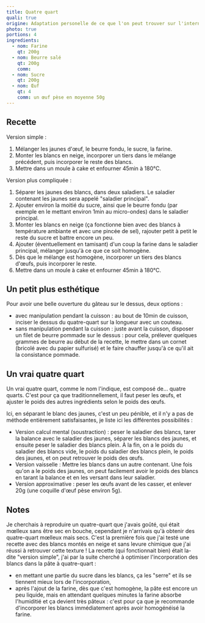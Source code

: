 ```yaml
---
title: Quatre quart
quali: true
origine: Adaptation personelle de ce que l'on peut trouver sur l'internet mondial
photo: true
portions: 4
ingredients:
  - nom: Farine
    qt: 200g
  - nom: Beurre salé
    qt: 200g
    comm: 
  - nom: Sucre
    qt: 200g
  - nom: Œuf
    qt: 4
    comm: un œuf pèse en moyenne 50g
---
```


Recette
-------

Version simple :
1. Mélanger les jaunes d'œuf, le beurre fondu, le sucre, la farine.
2. Monter les blancs en neige, incorporer un tiers dans le mélange précédent, puis incorporer le reste des blancs.
3. Mettre dans un moule à cake et enfourner 45min à 180°C.

Version plus compliquée :
1. Séparer les jaunes des blancs, dans deux saladiers. Le saladier contenant les jaunes sera appelé "saladier principal".
2. Ajouter environ la moitié du sucre, ainsi que le beurre fondu (par exemple en le mettant environ 1min au micro-ondes) dans le saladier principal.
3. Monter les blancs en neige (ça fonctionne bien avec des blancs à température ambiante et avec une pincée de sel), rajouter petit à petit le reste du sucre et battre encore un peu.
4. Ajouter (éventuellement en tamisant) d'un coup la farine dans le saladier principal, mélanger jusqu'à ce que ce soit homogène.
5. Dès que le mélange est homogène, incorporer un tiers des blancs d'œufs, puis incorporer le reste.
6. Mettre dans un moule à cake et enfourner 45min à 180°C.

Un petit plus esthétique
------------------------

Pour avoir une belle ouverture du gâteau sur le dessus, deux options :
- avec manipulation pendant la cuisson : au bout de 10min de cuisson, inciser le dessus du quatre-quart sur la longueur avec un couteau.
- sans manipulation pendant la cuisson : juste avant la cuisson, disposer un filet de beurre pommade sur le dessus : pour cela, prélever quelques grammes de beurre au début de la recette, le mettre dans un cornet (bricolé avec du papier sulfurisé) et le faire chauffer jusqu'à ce qu'il ait la consistance pommade.

Un vrai quatre quart
--------------------

Un vrai quatre quart, comme le nom l'indique, est composé de… quatre quarts. C'est pour ça que traditionnellement, il faut peser les œufs, et ajuster le poids des autres ingrédients selon le poids des œufs.

Ici, en séparant le blanc des jaunes, c'est un peu pénible, et il n'y a pas de méthode entièrement satisfaisantes, je liste ici les différentes possibilités :
- Version calcul mental (soustraction) : peser le saladier des blancs, tarer la balance avec le saladier des jaunes, séparer les blancs des jaunes, et ensuite peser le saladier des blancs plein. À la fin, on a le poids du saladier des blancs vide, le poids du saladier des blancs plein, le poids des jaunes, et on peut retrouver le poids des œufs.
- Version vaisselle : Mettre les blancs dans un autre contenant. Une fois qu'on a le poids des jaunes, on peut facilement avoir le poids des blancs en tarant la balance et en les versant dans leur saladier.
- Version approximative : peser les œufs avant de les casser, et enlever 20g (une coquille d'œuf pèse environ 5g).

Notes
-----

Je cherchais à reproduire un quatre-quart que j'avais goûté, qui était mœlleux sans être sec en bouche, cependant je n'arrivais qu'à obtenir des quatre-quart mœlleux mais secs.
C'est la première fois que j'ai testé une recette avec des blancs montés en neige et sans levure chimique que j'ai réussi à retrouver cette texture !
La recette (qui fonctionnait bien) était la-dite "version simple", j'ai par la suite cherché à optimiser l'incorporation des blancs dans la pâte à quatre-quart :
- en mettant une partie du sucre dans les blancs, ça les "serre" et ils se tiennent mieux lors de l'incorporation,
- après l'ajout de la farine, dès que c'est homogène, la pâte est encore un peu liquide, mais en attendant quelques minutes la farine absorbe l'humiditié et ça devient très pâteux : c'est pour ça que je recommande d'incorporer les blancs immédiatement après avoir homogénéisé la farine.
